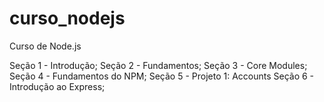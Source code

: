 # curso_nodejs
Curso de Node.js

Seção 1 - Introdução;
Seção 2 - Fundamentos;
Seção 3 - Core Modules;
Seção 4 - Fundamentos do NPM;
Seção 5 - Projeto 1: Accounts
Seção 6 - Introdução ao Express;